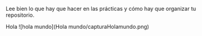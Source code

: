 Lee bien lo que hay que hacer en las prácticas y cómo hay que organizar tu repositorio.

Hola
![hola mundo](Hola mundo/capturaHolamundo.png)


